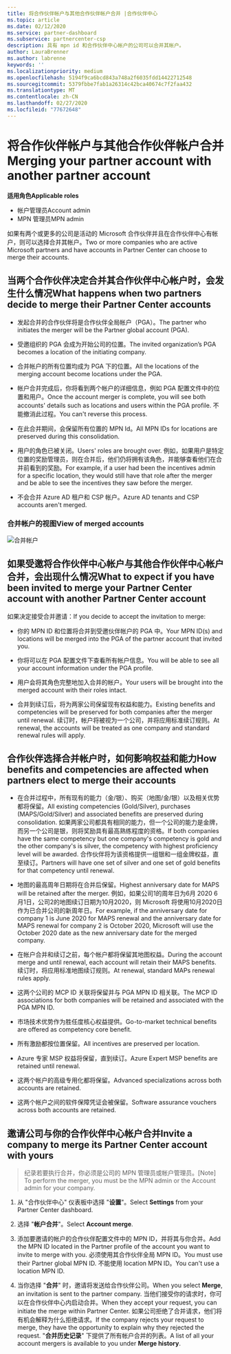 ```yaml
---
title: 将合作伙伴帐户与其他合作伙伴帐户合并 |合作伙伴中心
ms.topic: article
ms.date: 02/12/2020
ms.service: partner-dashboard
ms.subservice: partnercenter-csp
description: 具有 mpn id 和合作伙伴中心帐户的公司可以合并其帐户。
author: LauraBrenner
ms.author: labrenne
keywords: ''
ms.localizationpriority: medium
ms.openlocfilehash: 5194f9ca6bcd843a748a2f6035fdd14422712548
ms.sourcegitcommit: 5379fbbe7fab1a26314c42bca40674c7f2faa432
ms.translationtype: MT
ms.contentlocale: zh-CN
ms.lasthandoff: 02/27/2020
ms.locfileid: "77672648"
---
```

# <a name="merging-your-partner-account-with-another-partner-account"></a><span data-ttu-id="fc2d6-103">将合作伙伴帐户与其他合作伙伴帐户合并</span><span class="sxs-lookup"><span data-stu-id="fc2d6-103">Merging your partner account with another partner account</span></span>

<span data-ttu-id="fc2d6-104">**适用角色**</span><span class="sxs-lookup"><span data-stu-id="fc2d6-104">**Applicable roles**</span></span>

- <span data-ttu-id="fc2d6-105">帐户管理员</span><span class="sxs-lookup"><span data-stu-id="fc2d6-105">Account admin</span></span>
- <span data-ttu-id="fc2d6-106">MPN 管理员</span><span class="sxs-lookup"><span data-stu-id="fc2d6-106">MPN admin</span></span>

<span data-ttu-id="fc2d6-107">如果有两个或更多的公司是活动的 Microsoft 合作伙伴并且在合作伙伴中心有帐户，则可以选择合并其帐户。</span><span class="sxs-lookup"><span data-stu-id="fc2d6-107">Two or more companies who are active Microsoft partners and have accounts in Partner Center can choose to merge their accounts.</span></span> 

## <a name="what-happens-when-two-partners-decide-to-merge-their-partner-center-accounts"></a><span data-ttu-id="fc2d6-108">当两个合作伙伴决定合并其合作伙伴中心帐户时，会发生什么情况</span><span class="sxs-lookup"><span data-stu-id="fc2d6-108">What happens when two partners decide to merge their Partner Center accounts</span></span>

- <span data-ttu-id="fc2d6-109">发起合并的合作伙伴将是合作伙伴全局帐户（PGA）。</span><span class="sxs-lookup"><span data-stu-id="fc2d6-109">The partner who initiates the merger will be the Partner global account (PGA).</span></span> 

- <span data-ttu-id="fc2d6-110">受邀组织的 PGA 会成为开始公司的位置。</span><span class="sxs-lookup"><span data-stu-id="fc2d6-110">The invited organization’s PGA becomes a location of the initiating company.</span></span>  

- <span data-ttu-id="fc2d6-111">合并帐户的所有位置均成为 PGA 下的位置。</span><span class="sxs-lookup"><span data-stu-id="fc2d6-111">All the locations of the merging account become locations under the PGA.</span></span> 

- <span data-ttu-id="fc2d6-112">帐户合并完成后，你将看到两个帐户的详细信息，例如 PGA 配置文件中的位置和用户。</span><span class="sxs-lookup"><span data-stu-id="fc2d6-112">Once the account merger is complete, you will see both accounts' details such as locations and users within the PGA profile.</span></span> <span data-ttu-id="fc2d6-113">不能撤消此过程。</span><span class="sxs-lookup"><span data-stu-id="fc2d6-113">You can't reverse this process.</span></span> 

- <span data-ttu-id="fc2d6-114">在此合并期间，会保留所有位置的 MPN Id。</span><span class="sxs-lookup"><span data-stu-id="fc2d6-114">All MPN IDs for locations are preserved during this consolidation.</span></span> 

- <span data-ttu-id="fc2d6-115">用户的角色已被关闭。</span><span class="sxs-lookup"><span data-stu-id="fc2d6-115">Users' roles are brought over.</span></span> <span data-ttu-id="fc2d6-116">例如，如果用户是特定位置的奖励管理员，则在合并后，他们仍将拥有该角色，并能够查看他们在合并前看到的奖励。</span><span class="sxs-lookup"><span data-stu-id="fc2d6-116">For example, if a user had been the incentives admin for a specific location, they would still have that role after the merger and be able to see the incentives they saw before the merger.</span></span> 

- <span data-ttu-id="fc2d6-117">不会合并 Azure AD 租户和 CSP 帐户。</span><span class="sxs-lookup"><span data-stu-id="fc2d6-117">Azure AD tenants and CSP accounts aren't merged.</span></span>

### <a name="view-of-merged-accounts"></a><span data-ttu-id="fc2d6-118">合并帐户的视图</span><span class="sxs-lookup"><span data-stu-id="fc2d6-118">View of merged accounts</span></span>

![合并帐户](images/AccountMerge_graphic.png)


## <a name="what-to-expect-if-you-have-been-invited-to-merge-your-partner-center-account-with-another-partner-center-account"></a><span data-ttu-id="fc2d6-120">如果受邀将合作伙伴中心帐户与其他合作伙伴中心帐户合并，会出现什么情况</span><span class="sxs-lookup"><span data-stu-id="fc2d6-120">What to expect if you have been invited to merge your Partner Center account with another Partner Center account</span></span>

<span data-ttu-id="fc2d6-121">如果决定接受合并邀请：</span><span class="sxs-lookup"><span data-stu-id="fc2d6-121">If you decide to accept the invitation to merge:</span></span>

- <span data-ttu-id="fc2d6-122">你的 MPN ID 和位置将合并到受邀伙伴帐户的 PGA 中。</span><span class="sxs-lookup"><span data-stu-id="fc2d6-122">Your MPN ID(s) and locations will be merged into the PGA of the partner account that invited you.</span></span> 

- <span data-ttu-id="fc2d6-123">你将可以在 PGA 配置文件下查看所有帐户信息。</span><span class="sxs-lookup"><span data-stu-id="fc2d6-123">You will be able to see all your account information under the PGA profile.</span></span>

- <span data-ttu-id="fc2d6-124">用户会将其角色完整地加入合并的帐户。</span><span class="sxs-lookup"><span data-stu-id="fc2d6-124">Your users will be brought into the merged account with their roles intact.</span></span>

- <span data-ttu-id="fc2d6-125">合并到续订后，将为两家公司保留现有权益和能力。</span><span class="sxs-lookup"><span data-stu-id="fc2d6-125">Existing benefits and competencies will be preserved for both companies after the merger until renewal.</span></span> <span data-ttu-id="fc2d6-126">续订时，帐户将被视为一个公司，并将应用标准续订规则。</span><span class="sxs-lookup"><span data-stu-id="fc2d6-126">At renewal, the accounts will be treated as one company and standard renewal rules will apply.</span></span>  

## <a name="how-benefits-and-competencies-are-affected-when-partners-elect-to-merge-their-accounts"></a><span data-ttu-id="fc2d6-127">合作伙伴选择合并帐户时，如何影响权益和能力</span><span class="sxs-lookup"><span data-stu-id="fc2d6-127">How benefits and competencies are affected when partners elect to merge their accounts</span></span>

- <span data-ttu-id="fc2d6-128">在合并过程中，所有现有的能力（金/银）、购买（地图/金/银）以及相关优势都将保留。</span><span class="sxs-lookup"><span data-stu-id="fc2d6-128">All existing competencies (Gold/Silver), purchases (MAPS/Gold/Silver) and associated benefits are preserved during consolidation.</span></span> <span data-ttu-id="fc2d6-129">如果两家公司都具有相同的能力，但一个公司的能力是金牌，而另一个公司是银，则将奖励具有最高熟练程度的资格。</span><span class="sxs-lookup"><span data-stu-id="fc2d6-129">If both companies have the same competency but one company's competency is gold and the other company's is silver, the competency with highest proficiency level will be awarded.</span></span> <span data-ttu-id="fc2d6-130">合作伙伴将为该资格提供一组银和一组金牌权益，直至续订。</span><span class="sxs-lookup"><span data-stu-id="fc2d6-130">Partners will have one set of silver and one set of gold benefits for that competency until renewal.</span></span>

- <span data-ttu-id="fc2d6-131">地图的最高周年日期将在合并后保留。</span><span class="sxs-lookup"><span data-stu-id="fc2d6-131">Highest anniversary date for MAPS will be retained after the merger.</span></span> <span data-ttu-id="fc2d6-132">例如，如果公司1的周年日为6月 2020 6 月1日，公司2的地图续订日期为10月2020，则 Microsoft 将使用10月2020日作为已合并公司的新周年日。</span><span class="sxs-lookup"><span data-stu-id="fc2d6-132">For example, if the anniversary date for company 1 is June 2020 for MAPS renewal and the anniversary date for MAPS renewal for company 2 is October 2020, Microsoft will use the October 2020 date as the new anniversary date for the merged company.</span></span>

- <span data-ttu-id="fc2d6-133">在帐户合并和续订之前，每个帐户都将保留其地图权益。</span><span class="sxs-lookup"><span data-stu-id="fc2d6-133">During the account merge and until renewal, each account will retain their MAPS benefits.</span></span> <span data-ttu-id="fc2d6-134">续订时，将应用标准地图续订规则。</span><span class="sxs-lookup"><span data-stu-id="fc2d6-134">At renewal, standard MAPs renewal rules apply.</span></span>  

- <span data-ttu-id="fc2d6-135">这两个公司的 MCP ID 关联将保留并与 PGA MPN ID 相关联。</span><span class="sxs-lookup"><span data-stu-id="fc2d6-135">The MCP ID associations for both companies will be retained and associated with the PGA MPN ID.</span></span>

- <span data-ttu-id="fc2d6-136">市场技术优势作为胜任度核心权益提供。</span><span class="sxs-lookup"><span data-stu-id="fc2d6-136">Go-to-market technical benefits are offered as competency core benefit.</span></span>  

- <span data-ttu-id="fc2d6-137">所有激励都按位置保留。</span><span class="sxs-lookup"><span data-stu-id="fc2d6-137">All incentives are preserved per location.</span></span> 

- <span data-ttu-id="fc2d6-138">Azure 专家 MSP 权益将保留，直到续订。</span><span class="sxs-lookup"><span data-stu-id="fc2d6-138">Azure Expert MSP benefits are retained until renewal.</span></span> 

- <span data-ttu-id="fc2d6-139">这两个帐户的高级专用化都将保留。</span><span class="sxs-lookup"><span data-stu-id="fc2d6-139">Advanced specializations across both accounts are retained.</span></span> 

- <span data-ttu-id="fc2d6-140">这两个帐户之间的软件保障凭证会被保留。</span><span class="sxs-lookup"><span data-stu-id="fc2d6-140">Software assurance vouchers across both accounts are retained.</span></span>

## <a name="invite-a-company-to-merge-its-partner-center-account-with-yours"></a><span data-ttu-id="fc2d6-141">邀请公司与你的合作伙伴中心帐户合并</span><span class="sxs-lookup"><span data-stu-id="fc2d6-141">Invite a company to merge its Partner Center account with yours</span></span> 

><span data-ttu-id="fc2d6-142">纪录若要执行合并，你必须是公司的 MPN 管理员或帐户管理员。</span><span class="sxs-lookup"><span data-stu-id="fc2d6-142">[Note] To perform the merger, you must be the MPN admin or the Account admin for your company.</span></span>

1. <span data-ttu-id="fc2d6-143">从 "合作伙伴中心" 仪表板中选择 "**设置**"。</span><span class="sxs-lookup"><span data-stu-id="fc2d6-143">Select **Settings** from your Partner Center dashboard.</span></span>

2. <span data-ttu-id="fc2d6-144">选择 "**帐户合并**"。</span><span class="sxs-lookup"><span data-stu-id="fc2d6-144">Select **Account merge**.</span></span>

3. <span data-ttu-id="fc2d6-145">添加要邀请的帐户的合作伙伴配置文件中的 MPN ID，并将其与你合并。</span><span class="sxs-lookup"><span data-stu-id="fc2d6-145">Add the MPN ID located in the Partner profile of the account you want to invite to merge with you.</span></span> <span data-ttu-id="fc2d6-146">必须使用其合作伙伴全局 MPN ID。</span><span class="sxs-lookup"><span data-stu-id="fc2d6-146">You must use their Partner global MPN ID.</span></span> <span data-ttu-id="fc2d6-147">不能使用 location MPN ID。</span><span class="sxs-lookup"><span data-stu-id="fc2d6-147">You can't use a location MPN ID.</span></span>

4. <span data-ttu-id="fc2d6-148">当你选择 "**合并**" 时，邀请将发送给合作伙伴公司。</span><span class="sxs-lookup"><span data-stu-id="fc2d6-148">When you select **Merge**, an invitation is sent to the partner company.</span></span> <span data-ttu-id="fc2d6-149">当他们接受你的请求时，你可以在合作伙伴中心内启动合并。</span><span class="sxs-lookup"><span data-stu-id="fc2d6-149">When they accept your request, you can initiate the merge within Partner Center.</span></span> <span data-ttu-id="fc2d6-150">如果公司拒绝了合并请求，他们将有机会解释为什么拒绝请求。</span><span class="sxs-lookup"><span data-stu-id="fc2d6-150">If the company rejects your request to merge, they have the opportunity to explain why they rejected the request.</span></span> <span data-ttu-id="fc2d6-151">"**合并历史记录**" 下提供了所有帐户合并的列表。</span><span class="sxs-lookup"><span data-stu-id="fc2d6-151">A list of all your account mergers is available to you under **Merge history**.</span></span>




